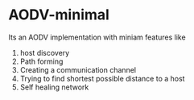 # AODV-minimal

Its an AODV implementation with miniam features  like

1. host discovery 
2. Path forming 
3. Creating a communication channel
4. Trying to find shortest possible distance to a host
5. Self healing network
